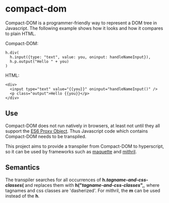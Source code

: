 # compact-dom

Compact-DOM is a programmer-friendly way to represent a DOM tree in Javascript. The following example shows how it looks and how it compares to plain HTML.

Compact-DOM:

    h.div(
      h.input({type: "text", value: you, oninput: handleNameInput}),
      h.p.output("Hello " + you)
    )

HTML:

    <div>
      <input type="text" value="{{you}}" oninput="handleNameInput()" />
      <p class="output">Hello {{you}}</p>
    </div>
  
## Use

Compact-DOM does not run natively in browsers, at least not until they all support the [ES6 Proxy Object](https://developer.mozilla.org/en/docs/Web/JavaScript/Reference/Global_Objects/Proxy).
Thus Javascript code which contains Compact-DOM needs to be transpiled.

This project aims to provide a transpiler from Compact-DOM to hyperscript, so it can be used by frameworks such as [maquette](http://maquettejs.org) and [mithril](https://lhorie.github.io/mithril/).

## Semantics

The transpiler searches for all occurrences of **h.*tagname-and-css-classes*(** and replaces them with **h("*tagname-and-css-classes*",**, where tagnames and css classes are 'dasherized'. For mithril, the **m** can be used instead of the **h**. 
